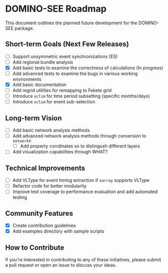 # DOMINO-SEE Roadmap

This document outlines the planned future development for the DOMINO-SEE package.

## Short-term Goals (Next Few Releases)

- [ ] Support unsymmetric event synchronizations (ES)
- [ ] Add regional bundle analysis
- [x] Add basic tests to examine the correctness of calculations (In progress)
- [ ] Add advanced tests to examine the bugs in various working environments
- [x] Add basic documentation
- [ ] Add regrid utilities for remapping to Fekete grid
- [ ] Introduce `xclim` for time period subsetting (specific months/days)
- [ ] Introduce `xclim` for event sub-selection

## Long-term Vision

- [ ] Add basic network analysis methods
- [ ] Add advanced network analysis methods through conversion to `networkX`
  - [ ] Add property corrdinates so to distingush different layers
- [ ] Add visualization capabilities through WHAT?

## Technical Improvements

- [ ] Add VLType for event timing extraction if `xarray` supports VLType
- [ ] Refactor code for better modularity
- [ ] Improve test coverage to performance evaluation and add automated testing

## Community Features

- [x] Create contribution guidelines
- [x] Add examples directory with sample scripts

## How to Contribute

If you're interested in contributing to any of these initiatives, please submit a pull request or open an issue to discuss your ideas.
